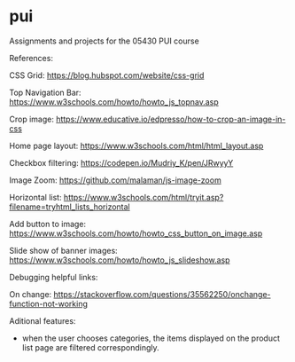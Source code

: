 # pui
Assignments and projects for the 05430 PUI course



References: 

CSS Grid: https://blog.hubspot.com/website/css-grid

Top Navigation Bar: https://www.w3schools.com/howto/howto_js_topnav.asp

Crop image: https://www.educative.io/edpresso/how-to-crop-an-image-in-css

Home page layout: https://www.w3schools.com/html/html_layout.asp

Checkbox filtering: https://codepen.io/Mudriy_K/pen/JRwyyY

Image Zoom: https://github.com/malaman/js-image-zoom

Horizontal list: https://www.w3schools.com/html/tryit.asp?filename=tryhtml_lists_horizontal

Add button to image: https://www.w3schools.com/howto/howto_css_button_on_image.asp

Slide show of banner images: https://www.w3schools.com/howto/howto_js_slideshow.asp

Debugging helpful links: 

On change: https://stackoverflow.com/questions/35562250/onchange-function-not-working




Aditional features: 
- when the user chooses categories, the items displayed on the product list page are filtered correspondingly. 